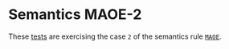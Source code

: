# Semantics MAOE-2

These [tests](.) are exercising the case `2` of the semantics rule [`MAOE`](../maoe/Readme.md).

